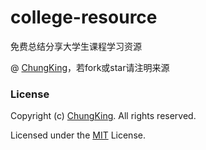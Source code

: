 # college-resource
免费总结分享大学生课程学习资源


@ [ChungKing](https://github.com/HuangCongQing/college-resource)，若fork或star请注明来源







### License

Copyright (c) [ChungKing](https://github.com/HuangCongQing/college-resource). All rights reserved.

Licensed under the [MIT](./LICENSE) License.
